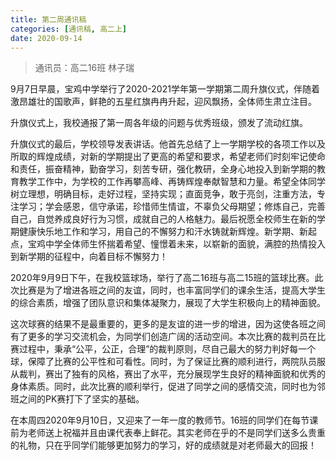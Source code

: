 ```yaml
---
title: 第二周通讯稿
categories: [通讯稿, 高二上]
date: 2020-09-14
---
```


> 通讯员：高二16班 林子瑞

9月7日早晨，宝鸡中学举行了2020-2021学年第一学期第二周升旗仪式，伴随着激昂雄壮的国歌声，鲜艳的五星红旗冉冉升起，迎风飘扬，全体师生肃立注目。 

升旗仪式上，我校通报了第一周各年级的问题与优秀班级，颁发了流动红旗。

升旗仪式的最后，学校领导发表讲话。他首先总结了上一学期学校的各项工作以及所取的辉煌成绩，对新的学期提出了更高的希望和要求，希望老师们时刻牢记使命和责任，振奋精神，勤奋学习，刻苦专研，强化教研，全身心地投入到新学期的教育教学工作中，为学校的工作再攀高峰、再铸辉煌奉献智慧和力量。希望全体同学树立理想，明确目标，走好过程，坚持实现；直面竞争，敢于亮剑，注重方法，专注学习；学会感恩，信守承诺，珍惜师生情谊，不辜负父母期望；修炼自己，完善自己，自觉养成良好行为习惯，成就自己的人格魅力。最后祝愿全校师生在新的学期健康快乐地工作和学习，用自己的不懈努力和汗水铸就新辉煌。新学期、新起点，宝鸡中学全体师生怀揣着希望、憧憬着未来，以崭新的面貌，满腔的热情投入到新学期的征程中，向着目标不懈努力！

2020年9月9日下午，在我校篮球场，举行了高二16班与高二15班的篮球比赛。此次比赛是为了增进各班之间的友谊，同时，也丰富同学们的课余生活，提高大学生的综合素质，增强了团队意识和集体凝聚力，展现了大学生积极向上的精神面貌。

这次球赛的结果不是最重要的，更多的是友谊的进一步的增进，因为这使各班之间有了更多的学习交流机会，为同学们创造广阔的活动空间。本次比赛的裁判员在比赛过程中，秉承“公平，公正，合理”的裁判原则，尽自己最大的努力判好每一个球，保障了比赛的公平性和可看性。同时，为了保证比赛的顺利进行，两院队员服从裁判，赛出了独有的风格，赛出了水平，充分展现学生良好的精神面貌和优秀的身体素质。同时，此次比赛的顺利举行，促进了同学之间的感情交流，同时也为邻班之间的PK赛打下了坚实的基础。

在本周四2020年9月10日，又迎来了一年一度的教师节。16班的同学们在每节课前为老师送上祝福并且由课代表奉上鲜花。其实老师在乎的不是同学们送多么贵重的礼物，只在乎同学们能够更加努力的学习，好的成绩就是对老师最大的回报！
